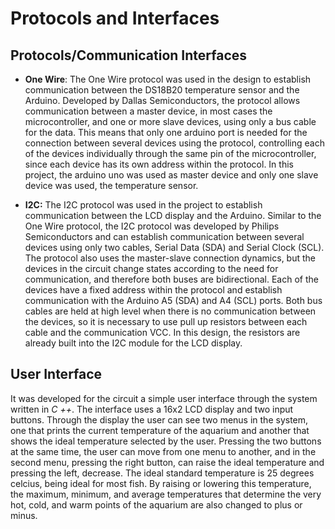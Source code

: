# Protocols and Interfaces

## Protocols/Communication Interfaces

- **One Wire**: 
  The One Wire protocol was used in the design to establish communication between the DS18B20 temperature sensor and the Arduino. Developed by Dallas Semiconductors, the protocol allows communication between a master device, in most cases the microcontroller, and one or more slave devices, using only a bus cable for the data. This means that only one arduino port is needed for the connection between several devices using the protocol, controlling each of the devices individually through the same pin of the microcontroller, since each device has its own address within the protocol. In this project, the arduino uno was used as master device and only one slave device was used, the temperature sensor. 
  
- **I2C:**
  The I2C protocol was used in the project to establish communication between the LCD display and the Arduino. Similar to the One Wire protocol, the I2C protocol was developed by Philips Semiconductors and can establish communication between several devices using only two cables, Serial Data (SDA) and Serial Clock (SCL). The protocol also uses the master-slave connection dynamics, but the devices in the circuit change states according to the need for communication, and therefore both buses are bidirectional. Each of the devices have a fixed address within the protocol and establish communication with the Arduino A5 (SDA) and A4 (SCL) ports. Both bus cables are held at high level when there is no communication between the devices, so it is necessary to use pull up resistors between each cable and the communication VCC. In this design, the resistors are already built into the I2C module for the LCD display.

## User Interface
  
 It was developed for the circuit a simple user interface through the system written in *C ++*. The interface uses a 16x2 LCD display and two input buttons. Through the display the user can see two menus in the system, one that prints the current temperature of the aquarium and another that shows the ideal temperature selected by the user. Pressing the two buttons at the same time, the user can move from one menu to another, and in the second menu, pressing the right button, can raise the ideal temperature and pressing the left, decrease. The ideal standard temperature is 25 degrees celcius, being ideal for most fish. By raising or lowering this temperature, the maximum, minimum, and average temperatures that determine the very hot, cold, and warm points of the aquarium are also changed to plus or minus.
  
